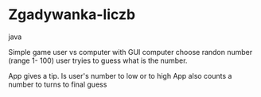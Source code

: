 # Zgadywanka-liczb
java


Simple game user vs computer with GUI
computer choose randon number (range 1- 100)
user tryies to guess what is the number.

App gives a tip. Is user's number to low or to high
App also counts a number to turns to final guess
